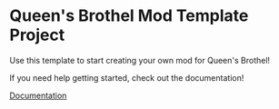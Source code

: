 # Queen's Brothel Mod Template Project

Use this template to start creating your own mod for Queen's Brothel!

If you need help getting started, check out the documentation!

[Documentation](https://docs.queensbrothel.com/)